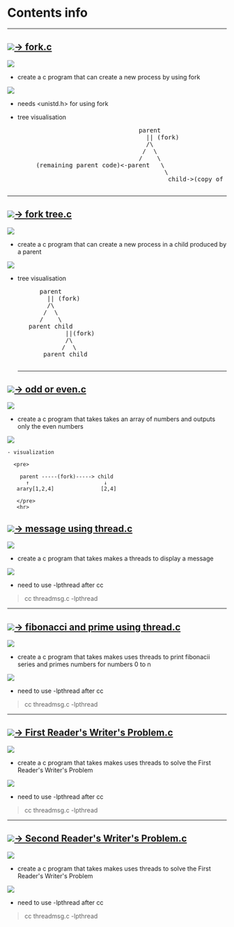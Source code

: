 # Contents info

<hr>


## <img src="https://img.shields.io/badge/Experiment%20no-1-blue">[→ fork.c](https://github.com/najafmohammed/c-programs/blob/master/First_readers_writers.c)

  <img src="https://img.shields.io/badge/aim-%3A-green"/>
  
   - create a c program that can create a new process by using fork
   
  <img src="https://img.shields.io/badge/note-%3A-green"/>
  
   - needs <unistd.h> for using fork
   - tree visualisation
    
      <pre>
                                      parent
                                        || (fork)
                                        /\
                                       /  \ 
                                      /    \
          (remaining parent code)<-parent   \
                                             \
                                              child->(copy of parent code)
        </pre>
 
 <hr>
 
## <img src="https://img.shields.io/badge/Experiment%20no-2-blue">[→ fork tree.c](https://github.com/najafmohammed/c-programs/blob/master/forktree.c)

  <img src="https://img.shields.io/badge/aim-%3A-green"/>
  
   - create a c program that can create a new process in a child produced by a parent
   
  <img src="https://img.shields.io/badge/note-%3A-green"/>
  
   - tree visualisation
    
      <pre>
           parent
             || (fork)
             /\
            /  \ 
           /    \
        parent child
                  ||(fork)
                  /\
                 /  \
            parent child
        </pre>
        <hr>
        
 ## <img src="https://img.shields.io/badge/Experiment%20no-3-blue">[→ odd or even.c](https://github.com/najafmohammed/c-programs/blob/master/fork_pass.c)

  <img src="https://img.shields.io/badge/aim-%3A-green"/>
  
   - create a c program that takes takes an array of numbers and outputs only the even numbers
   
  <img src="https://img.shields.io/badge/note-%3A-green"/>  
  
    - visualization 
    
      <pre>
      
        parent -----(fork)-----> child
          ↑                        ↓
       arary[1,2,4]               [2,4]
       
       </pre>
       <hr>
       
   ## <img src="https://img.shields.io/badge/Experiment%20no-4-blue">[→ message using thread.c](https://github.com/najafmohammed/c-programs/blob/master/threadmsg.c)

  <img src="https://img.shields.io/badge/aim-%3A-green"/>
  
   - create a c program that takes makes a threads to display a message
   
  <img src="https://img.shields.io/badge/note-%3A-green"/>  
    
   - need to use -lpthread after cc <program name>
   
   > cc threadmsg.c -lpthread 
   
   <hr>
   
   ## <img src="https://img.shields.io/badge/Experiment%20no-5-blue">[→ fibonacci and prime using thread.c](https://github.com/najafmohammed/c-programs/blob/master/fib_prime.c)

  <img src="https://img.shields.io/badge/aim-%3A-green"/>
  
   - create a c program that takes makes uses threads to print fibonacii series and primes numbers for numbers 0 to n
   
  <img src="https://img.shields.io/badge/note-%3A-green"/>  
    
   - need to use -lpthread after cc <program name>
   
   > cc threadmsg.c -lpthread 
   
   <hr>
   
   ## <img src="https://img.shields.io/badge/Experiment%20no-6-blue">[→ First Reader's Writer's Problem.c](https://github.com/najafmohammed/c-programs/blob/master/First_readers_writers.c.c)

  <img src="https://img.shields.io/badge/aim-%3A-green"/>
  
   - create a c program that takes makes uses threads to solve the First Reader's Writer's Problem
   
  <img src="https://img.shields.io/badge/note-%3A-green"/>  
    
   - need to use -lpthread after cc <program name>
   
   > cc threadmsg.c -lpthread 
   
   <hr>
   
   ## <img src="https://img.shields.io/badge/Experiment%20no-7-blue">[→ Second Reader's Writer's Problem.c](https://github.com/najafmohammed/c-programs/blob/master/second_readers_writers.c.c)

  <img src="https://img.shields.io/badge/aim-%3A-green"/>
  
   - create a c program that takes makes uses threads to solve the First Reader's Writer's Problem
   
  <img src="https://img.shields.io/badge/note-%3A-green"/>  
    
   - need to use -lpthread after cc <program name>
   
   > cc threadmsg.c -lpthread 
       
